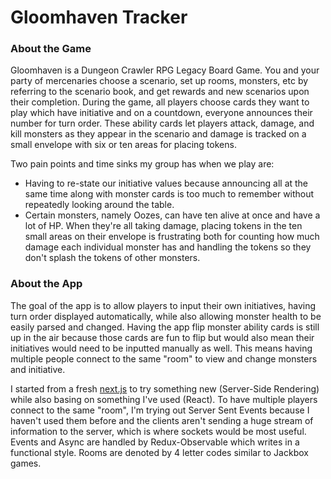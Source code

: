 # Gloomhaven Tracker

### About the Game

Gloomhaven is a Dungeon Crawler RPG Legacy Board Game. You and your party of mercenaries choose a scenario, set up rooms, monsters, etc by referring to the scenario book, and get rewards and new scenarios upon their completion. During the game, all players choose cards they want to play which have initiative and on a countdown, everyone announces their number for turn order. These ability cards let players attack, damage, and kill monsters as they appear in the scenario and damage is tracked on a small envelope with six or ten areas for placing tokens.

Two pain points and time sinks my group has when we play are:
+ Having to re-state our initiative values because announcing all at the same time along with monster cards is too much to remember without repeatedly looking around the table.
+ Certain monsters, namely Oozes, can have ten alive at once and have a lot of HP. When they're all taking damage, placing tokens in the ten small areas on their envelope is frustrating both for counting how much damage each individual monster has and handling the tokens so they don't splash the tokens of other monsters.

### About the App

The goal of the app is to allow players to input their own initiatives, having turn order displayed automatically, while also allowing monster health to be easily parsed and changed. Having the app flip monster ability cards is still up in the air because those cards are fun to flip but would also mean their initiatives would need to be inputted manually as well. This means having multiple people connect to the same "room" to view and change monsters and initiative.

I started from a fresh [next.js](https://github.com/zeit/next.js) to try something new (Server-Side Rendering) while also basing on something I've used (React). To have multiple players connect to the same "room", I'm trying out Server Sent Events because I haven't used them before and the clients aren't sending a huge stream of information to the server, which is where sockets would be most useful. Events and Async are handled by Redux-Observable which writes in a functional style. Rooms are denoted by 4 letter codes similar to Jackbox games. 
